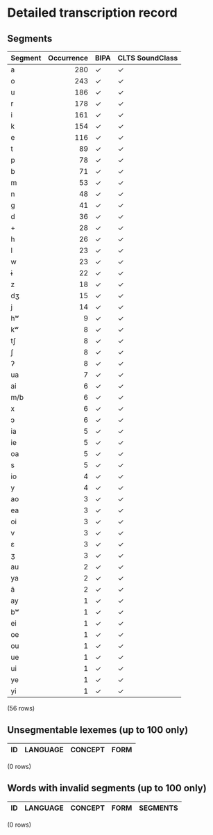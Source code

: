 
# Detailed transcription record

## Segments

| Segment | Occurrence | BIPA | CLTS SoundClass |
|:----------|-------------:|:-------|:------------------|
| a | 280 | ✓ | ✓ |
| o | 243 | ✓ | ✓ |
| u | 186 | ✓ | ✓ |
| r | 178 | ✓ | ✓ |
| i | 161 | ✓ | ✓ |
| k | 154 | ✓ | ✓ |
| e | 116 | ✓ | ✓ |
| t | 89 | ✓ | ✓ |
| p | 78 | ✓ | ✓ |
| b | 71 | ✓ | ✓ |
| m | 53 | ✓ | ✓ |
| n | 48 | ✓ | ✓ |
| g | 41 | ✓ | ✓ |
| d | 36 | ✓ | ✓ |
| + | 28 | ✓ | ✓ |
| h | 26 | ✓ | ✓ |
| l | 23 | ✓ | ✓ |
| w | 23 | ✓ | ✓ |
| ɨ | 22 | ✓ | ✓ |
| z | 18 | ✓ | ✓ |
| dʒ | 15 | ✓ | ✓ |
| j | 14 | ✓ | ✓ |
| hʷ | 9 | ✓ | ✓ |
| kʷ | 8 | ✓ | ✓ |
| tʃ | 8 | ✓ | ✓ |
| ʃ | 8 | ✓ | ✓ |
| ʔ | 8 | ✓ | ✓ |
| ua | 7 | ✓ | ✓ |
| ai | 6 | ✓ | ✓ |
| m/b | 6 | ✓ | ✓ |
| x | 6 | ✓ | ✓ |
| ɔ | 6 | ✓ | ✓ |
| ia | 5 | ✓ | ✓ |
| ie | 5 | ✓ | ✓ |
| oa | 5 | ✓ | ✓ |
| s | 5 | ✓ | ✓ |
| io | 4 | ✓ | ✓ |
| y | 4 | ✓ | ✓ |
| ao | 3 | ✓ | ✓ |
| ea | 3 | ✓ | ✓ |
| oi | 3 | ✓ | ✓ |
| v | 3 | ✓ | ✓ |
| ɛ | 3 | ✓ | ✓ |
| ʒ | 3 | ✓ | ✓ |
| au | 2 | ✓ | ✓ |
| ya | 2 | ✓ | ✓ |
| ã | 2 | ✓ | ✓ |
| ay | 1 | ✓ | ✓ |
| bʷ | 1 | ✓ | ✓ |
| ei | 1 | ✓ | ✓ |
| oe | 1 | ✓ | ✓ |
| ou | 1 | ✓ | ✓ |
| ue | 1 | ✓ | ✓ |
| ui | 1 | ✓ | ✓ |
| ye | 1 | ✓ | ✓ |
| yi | 1 | ✓ | ✓ |

(56 rows)



## Unsegmentable lexemes (up to 100 only)

| ID | LANGUAGE | CONCEPT | FORM |
|------|------------|-----------|--------|

(0 rows)



## Words with invalid segments (up to 100 only)

| ID | LANGUAGE | CONCEPT | FORM | SEGMENTS |
|------|------------|-----------|--------|------------|

(0 rows)


